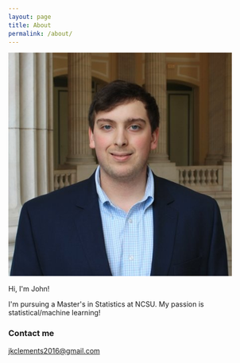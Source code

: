 ```yaml
---
layout: page
title: About
permalink: /about/
---
```


![](/images/John-Clements-Picture.jpg)

Hi, I'm John!

I'm pursuing a Master's in Statistics at NCSU. My passion is statistical/machine learning!

### Contact me

[jkclements2016@gmail.com](jkclements2016@gmail.com)
